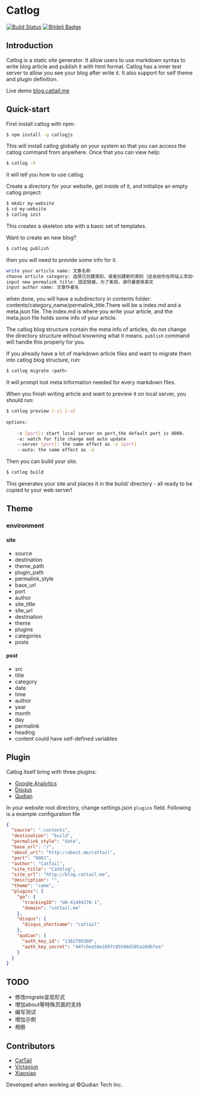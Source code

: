 # Catlog
[![Build Status](https://travis-ci.org/catlog/catlog.png?branch=master)](https://travis-ci.org/catlog/catlog)
[![Bitdeli Badge](https://d2weczhvl823v0.cloudfront.net/CatTail/abbr/trend.png)](https://bitdeli.com/free "Bitdeli Badge")

## Introduction
Catlog is a static site generator. It allow users to use markdown syntax to write blog article and publish it with html format. Catlog has a inner test server to allow you see your blog after write it. It also support for self theme and plugin definition.

Live demo [blog.cattail.me](http://blog.cattail.me)

## Quick-start
First install catlog with npm:

```bash
$ npm install -g catlogjs
```

This will install catlog globally on your system so that you can access the catlog command from anywhere. Once that you can view help:

```bash
$ catlog -h
```
	
it will tell you how to use catlog.

Create a directory for your website, get inside of it, and initialize an empty catlog project:
	
```bash
$ mkdir my-website
$ cd my-website
$ catlog init
```

This creates a skeleton site with a basic set of templates.


Want to create an new blog? 

```bash
$ catlog publish
```
	
then you will need to provide some info for it.

```bash
write your article name: 文章名称
choose article category: 选择已创建类别，或者创建新的类别（这会给你在网站上添加一个新的导航项)
input new permalink title: 固定链接，为了美观，请尽量使用英文
input author name: 文章作者名
```
		
when done, you will have a subdirectory in contents folder: contents/category\_name/permalink\_title.There will be a index.md and a meta.json file. The index.md is where you write your article, and the meta.json file holds some info of your article.
	
The catlog blog structure contain the meta info of articles, do not change the directory structure without knowning what it means. `publish` command will handle this properly for you.

If you already have a lot of markdown article files and want to migrate them into catlog blog structure, run:

```bash
$ catlog migrate <path> 
```

It will prompt lost meta information needed for every markdown files.

When you finish writing article and want to preview it on local server, you should run:

```bash
$ catlog preview [-s] [-a] 
	
options:
	
	-s [port]: start local server on port,the default port is 8080.
	-a: watch for file change and auto update
	--server [port]: the same effect as -s [port]
	--auto: the same effect as -a
```

Then you can build your site.

```bash
$ catlog build 
```

This generates your site and places it in the build/ directory - all ready to be copied to your web server!

## Theme
### environment
#### site
* source
* destination
* theme\_path
* plugin\_path
* permalink\_style
* base\_url
* port
* author
* site\_title
* site\_url
* destination
* theme
* plugins
* categories
* posts

#### post
* src
* title
* category
* date
* time
* author
* year
* month
* day
* permalink
* heading
* content
could have self-defined variables

## Plugin
Catlog itself bring with three plugins:

* [Google Analytics](http://www.google.com/analytics/)
* [Disqus](http://disqus.com/)
* [Qudian](http://qudian.so/)

In your website root directory, change settings.json `plugins` field.  Following is a example configuration file 

```json
{
  "source": ".contents",
  "destination": "build",
  "permalink_style": "date",
  "base_url": "/",
  "about_url": "http://about.me/cattail",
  "port": "8081",
  "author": "CatTail",
  "site_title": "Catblog",
  "site_url": "http://blog.cattail.me",
  "description": "",
  "theme": "came",
  "plugins": {
    "ga": {
      "trackingID": "UA-41494270-1",
      "domain": "cattail.me"
    },
    "disqus": {
      "disqus_shortname": "cattail"
    },
    "qudian": {
      "auth_key_id": "1362799309",
      "auth_key_secret": "44fc9ea58e1697c85506d305a20dbfea"
    }
  }
}
```

## TODO
* 修改migrate呈现形式
* 增加about等特殊页面的支持
* 编写测试
* 增加示例
* 相册

## Contributors
* [CatTail](http://cattail.me)
* [Victaojun](http://github.com/wutaojun)
* [Xiaoxiao](http://iamxiaoxiao.me)

Developed when working at ©Qudian Tech Inc.
